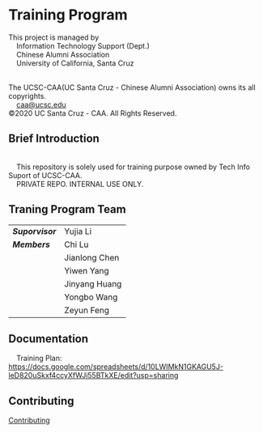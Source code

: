 # Training Program

This project is managed by
<br/>&nbsp;&nbsp;&nbsp;&nbsp;Information Technology Support (Dept.)
<br/>&nbsp;&nbsp;&nbsp;&nbsp;Chinese Alumni Association
<br/>&nbsp;&nbsp;&nbsp;&nbsp;University of California, Santa Cruz

<br/>The UCSC-CAA(UC Santa Cruz - Chinese Alumni Association) owns its all copyrights.
<br/>&nbsp;&nbsp;&nbsp;&nbsp;caa@ucsc.edu
<br/>©2020 UC Santa Cruz - CAA. All Rights Reserved.

## Brief Introduction

<br/>&nbsp;&nbsp;&nbsp;&nbsp;This repository is solely used for training purpose owned by Tech Info Suport of UCSC-CAA.
<br/>&nbsp;&nbsp;&nbsp;&nbsp;PRIVATE REPO. INTERNAL USE ONLY.

## Traning Program Team

|                            |                            |
|----------------------------|----------------------------|
| ***Suporvisor   <br/>***   | Yujia Li                   |
| ***Members***              | Chi Lu                     |
|                            | Jianlong Chen              |
|                            | Yiwen Yang                 |
|                            | Jinyang Huang              |
|                            | Yongbo Wang                |
|                            | Zeyun Feng                 |

## Documentation
 
&nbsp;&nbsp;&nbsp;&nbsp;Training Plan: https://docs.google.com/spreadsheets/d/10LWIMkN1GKAGU5J-leD820uSkxf4ccyXfWJi55BTkXE/edit?usp=sharing

## Contributing
[Contributing](./CONTRIBUTING.md)
